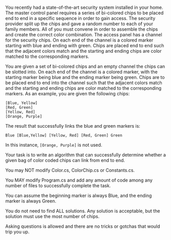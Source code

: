 You recently had a state-of-the-art security system installed in your home. The master control panel requires a series of bi-colored chips to be placed end to end in a specific sequence in order to gain access. The security provider split up the chips and gave a random number to each of your family members. All of you must convene in order to assemble the chips and create the correct color combination. The access panel has a channel for the security chips. On each end of the channel is a colored marker starting with blue and ending with green. Chips are placed end to end such that the adjacent colors match and the starting and ending chips are color matched to the corresponding markers.

You are given a set of bi-colored chips and an empty channel the chips can be slotted into. On each end of the channel is a colored marker, with the starting marker being blue and the ending marker being green. Chips are to be placed end to end into the channel such that the adjacent colors match and the starting and ending chips are color matched to the corresponding markers. As an example, you are given the following chips:

```
[Blue, Yellow]
[Red, Green]
[Yellow, Red]
[Orange, Purple]
```

The result that successfully links the blue and green markers is:

`Blue [Blue,Yellow] [Yellow, Red] [Red, Green] Green`

In this instance, `[Orange, Purple]` is not used.

Your task is to write an algorithm that can successfully determine whether a given bag of color coded chips can link from end to end. 

You may NOT modify Color.cs, ColorChip.cs or Constants.cs. 

You MAY modify Program.cs and add any amount of code among any number of files to successfully complete the task.

You can assume the beginning marker is always Blue, and the ending marker is always Green.

You do not need to find ALL solutions. Any solution is acceptable, but the solution must use the most number of chips.

Asking questions is allowed and there are no tricks or gotchas that would trip you up. 
